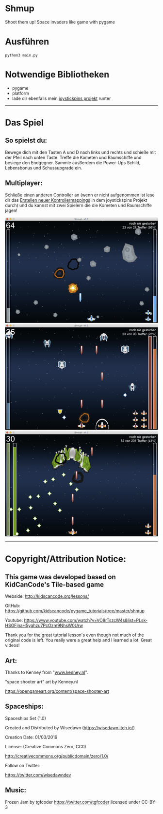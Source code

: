 # Shmup
Shoot them up! Space invaders like game with pygame

# Ausführen
```
python3 main.py
```

# Notwendige Bibliotheken
- pygame
- platform
- lade dir ebenfalls mein [joystickpins projekt](https://github.com/astroPythoner/joystickpins) runter

***

# Das Spiel

## So spielst du:
Bewege dich mit den Tasten A und D nach links und rechts und schieße mit der Pfeil nach unten Taste. Treffe die Kometen und Raumschiffe und besiege den Endgegner.
Sammle ausßerdem die Power-Ups Schild, Lebensbonus und Schussupgrade ein.

## Multiplayer:
Schließe einen anderen Controller an (wenn er nicht aufgenommen ist lese dir das [Erstellen neuer Kontrollermappings](https://github.com/astroPythoner/joystickpins/wiki) in dem joystickspins Projekt durch) und du kannst mit zwei Spielern die die Kometen und Raumschiffe jagen!

![image not found](https://raw.githubusercontent.com/astroPythoner/Shmup/master/img/screenshot1.png)
![](https://raw.githubusercontent.com/astroPythoner/Shmup/master/img/screenshot2.png)
![](https://raw.githubusercontent.com/astroPythoner/Shmup/master/img/screenshot3.png)

***

# Copyright/Attribution Notice:

## This game was developed based on KidCanCode's Tile-based game
Webside: http://kidscancode.org/lessons/

GitHub: https://github.com/kidscancode/pygame_tutorials/tree/master/shmup

Youtube: https://www.youtube.com/watch?v=VO8rTszcW4s&list=PLsk-HSGFjnaH5yghzu7PcOzm9NhsW0Urw

Thank you for the great tutorial lesson's even though not much of the original code is left. You really were a great help and I learned a lot. Great videos!


## Art:
Thanks to Kenney from "www.kenney.nl".

"space shooter art" art by Kenney.nl

https://opengameart.org/content/space-shooter-art

## Spaceships:
Spaceships Set (1.0)

Created and Distributed by Wisedawn (https://wisedawn.itch.io/)

Creation Date: 01/03/2019

License: (Creative Commons Zero, CC0)

http://creativecommons.org/publicdomain/zero/1.0/

Follow on Twitter:

https://twitter.com/wisedawndev


## Music:
Frozen Jam by tgfcoder <https://twitter.com/tgfcoder> licensed under CC-BY-3
